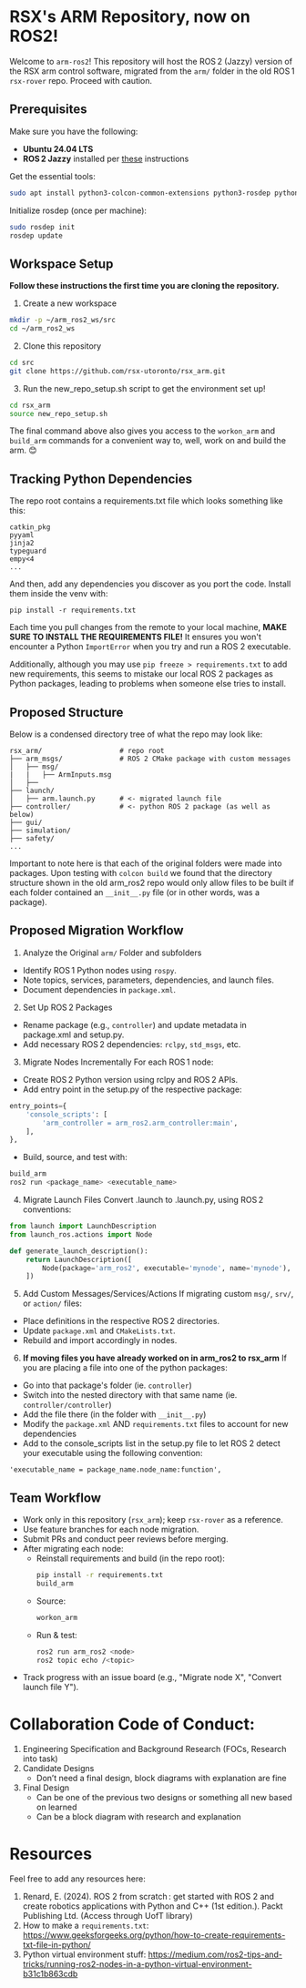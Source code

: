 # RSX's ARM Repository, now on ROS2!

Welcome to `arm-ros2`! This repository will host the ROS 2 (Jazzy) version of the RSX arm control software, migrated from the `arm/` folder in the old ROS 1 `rsx-rover` repo. Proceed with caution.

## Prerequisites

Make sure you have the following:

- **Ubuntu 24.04 LTS** 
- **ROS 2 Jazzy** installed per [these](https://docs.ros.org/en/jazzy/Installation.html) instructions

Get the essential tools: 
```bash
sudo apt install python3-colcon-common-extensions python3-rosdep python3-vcstool
```

Initialize rosdep (once per machine):
```bash
sudo rosdep init
rosdep update
```

## Workspace Setup
**Follow these instructions the first time you are cloning the repository.**

1. Create a new workspace
```bash
mkdir -p ~/arm_ros2_ws/src
cd ~/arm_ros2_ws
```
2. Clone this repository
```bash
cd src
git clone https://github.com/rsx-utoronto/rsx_arm.git
```

3. Run the new_repo_setup.sh script to get the environment set up!
```bash
cd rsx_arm
source new_repo_setup.sh
```
The final command above also gives you access to the ```workon_arm``` and ```build_arm``` commands for a convenient way to, well, work on and build the arm. 😊

## Tracking Python Dependencies

The repo root contains a requirements.txt file which looks something like this: 

```
catkin_pkg
pyyaml
jinja2
typeguard
empy<4
...
```
And then, add any dependencies you discover as you port the code. Install them inside the venv with:

```
pip install -r requirements.txt
```

Each time you pull changes from the remote to your local machine, **MAKE SURE TO INSTALL THE REQUIREMENTS FILE!** It ensures you won't encounter a Python ```ImportError``` when you try and run a ROS 2 executable.

Additionally, although you may use ```pip freeze > requirements.txt``` to add new requirements, this seems to mistake our local ROS 2 packages as Python packages, leading to problems when someone else tries to install.

## Proposed Structure 

Below is a condensed directory tree of what the repo may look like:
```
rsx_arm/                   # repo root 
├── arm_msgs/              # ROS 2 CMake package with custom messages
│   ├── msg/
|   |   ├── ArmInputs.msg
│   ├── 
├── launch/
│   ├── arm.launch.py      # <- migrated launch file
├── controller/            # <- python ROS 2 package (as well as below)
├── gui/
├── simulation/
├── safety/
...
```
Important to note here is that each of the original folders were made into packages. Upon testing with ```colcon build``` we found that the directory structure shown in the old arm_ros2 repo would only allow files to be built if each folder contained an `__init__.py` file (or in other words, was a package).

## Proposed Migration Workflow

1. Analyze the Original `arm/` Folder and subfolders
- Identify ROS 1 Python nodes using `rospy`.
- Note topics, services, parameters, dependencies, and launch files.
- Document dependencies in `package.xml`. 

2. Set Up ROS 2 Packages
- Rename package (e.g., `controller`) and update metadata in package.xml and setup.py.
- Add necessary ROS 2 dependencies: `rclpy`, `std_msgs`, etc.

3. Migrate Nodes Incrementally
For each ROS 1 node:
- Create ROS 2 Python version using rclpy and ROS 2 APIs.
- Add entry point in the setup.py of the respective package:
```python
entry_points={
    'console_scripts': [
        'arm_controller = arm_ros2.arm_controller:main',
    ],
},

```
- Build, source, and test with:
```bash
build_arm
ros2 run <package_name> <executable_name>
```

4. Migrate Launch Files
Convert .launch to .launch.py, using ROS 2 conventions:
```python
from launch import LaunchDescription
from launch_ros.actions import Node

def generate_launch_description():
    return LaunchDescription([
        Node(package='arm_ros2', executable='mynode', name='mynode'),
    ])
```

5. Add Custom Messages/Services/Actions
If migrating custom `msg/`, `srv/`, or `action/` files:
- Place definitions in the respective ROS 2 directories.
- Update `package.xml` and `CMakeLists.txt`.
- Rebuild and import accordingly in nodes.

6. **If moving files you have already worked on in arm_ros2 to rsx_arm**
If you are placing a file into one of the python packages:
- Go into that package's folder (ie. `controller`)
- Switch into the nested directory with that same name (ie. `controller/controller`)
- Add the file there (in the folder with `__init__.py`)
- Modify the `package.xml` AND `requirements.txt` files to account for new dependencies
- Add to the console_scripts list in the setup.py file to let ROS 2 detect your executable using the following convention:
```python3
'executable_name = package_name.node_name:function',
```

## Team Workflow
- Work only in this repository (`rsx_arm`); keep `rsx-rover` as a reference.
- Use feature branches for each node migration.
- Submit PRs and conduct peer reviews before merging.
- After migrating each node:
    - Reinstall requirements and build (in the repo root):
      ```bash
      pip install -r requirements.txt
      build_arm
      ```
    - Source:
      ```bash
      workon_arm
      ```
    - Run & test:
      ```bash
      ros2 run arm_ros2 <node>
      ros2 topic echo /<topic>
      ```
- Track progress with an issue board (e.g., "Migrate node X", "Convert launch file Y").

# Collaboration Code of Conduct:

  1. Engineering Specification and Background Research (FOCs, Research into task)
  2. Candidate Designs
      - Don’t need a final design, block diagrams with explanation are fine
  3. Final Design
      - Can be one of the previous two designs or something all new based on learned
      - Can be a block diagram with research and explanation

# Resources 
Feel free to add any resources here: 

1. Renard, E. (2024). ROS 2 from scratch : get started with ROS 2 and create robotics applications with Python and C++ (1st edition.). Packt Publishing Ltd. (Access through UofT library)
2. How to make a `requirements.txt`: https://www.geeksforgeeks.org/python/how-to-create-requirements-txt-file-in-python/
3. Python virtual environment stuff: https://medium.com/ros2-tips-and-tricks/running-ros2-nodes-in-a-python-virtual-environment-b31c1b863cdb
